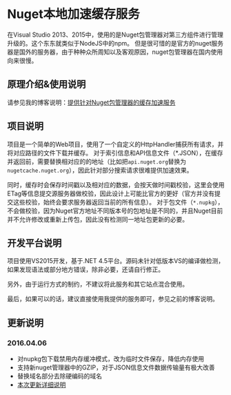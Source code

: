 ﻿# Nuget本地加速缓存服务

在Visual Studio 2013、2015中，使用的是Nuget包管理器对第三方组件进行管理升级的。这个东东就类似于NodeJS中的npm。
但是很可惜的是官方的nuget服务器是国外的服务器，由于种种众所周知以及客观原因，nuget包管理器在国内使用向来很慢。

## 原理介绍&使用说明

请参见我的博客说明：[提供针对Nuget包管理器的缓存加速服务](http://blog.fishlee.net/2015/10/14/announcing_nuget_acceleration_service/)

## 项目说明

项目是一个简单的Web项目，使用了一个自定义的HttpHandler捕获所有请求，并将对应路径的文件下载并缓存。
对于索引信息和API信息文件（*.JSON），在缓存并返回前，需要替换相对应的的地址（比如把```api.nuget.org```替换为```nugetcache.nuget.org```），因此针对部分搜索请求很难提供加速效果。

同时，缓存时会保存时间戳以及相对应的数据，会按天做时间戳校验，这里会使用ETag等信息提交源服务器做校验，因此设计上可能比官方的更好（官方并没有提交这些校验，始终会要求服务器返回当前的所有信息）。
对于包文件（```*.nupkg```），不会做校验，因为Nuget官方地址不同版本号的包地址是不同的，并且Nuget目前并不允许修改或重新上传包，因此没有检测同一地址包更新的必要。

## 开发平台说明

项目使用VS2015开发，基于.NET 4.5平台。源码未针对低版本VS的编译做检测，如果发现语法或部分地方错误，除非必要，还请自行修正。

另外，由于运行方式的制约，不建议将此服务和其它站点混合使用。

最后，如果可以的话，建议直接使用我提供的服务即可，参见之前的博客说明。

## 更新说明

### 2016.04.06

* 对nupkg包下载禁用内存缓冲模式，改为临时文件保存，降低内存使用
* 支持新nuget管理器中的GZIP，对于JSON信息文件数据传输量有极大改善
* 替换域名部分去除硬编码的域名
* [本次更新详细说明](http://blog.fishlee.net/2016/04/07/nuget-cache-service-updated-20160406/)